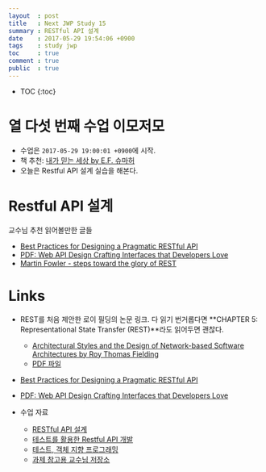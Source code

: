 ```yaml
---
layout  : post
title   : Next JWP Study 15
summary : RESTful API 설계
date    : 2017-05-29 19:54:06 +0900
tags    : study jwp
toc     : true
comment : true
public  : true
---
```

* TOC
{:toc}

# 열 다섯 번째 수업 이모저모

* 수업은 `2017-05-29 19:00:01 +0900`에 시작.
* 책 추천: [내가 믿는 세상 by E.F. 슈마허](http://www.kyobobook.co.kr/product/detailViewKor.laf?mallGb=KOR&ejkGb=KOR&barcode=9788931004090&orderClick=JAj)
* 오늘은 Restful API 설계 실습을 해본다.

# Restful API 설계

교수님 추천 읽어볼만한 글들

* [Best Practices for Designing a Pragmatic RESTful API](http://www.vinaysahni.com/best-practices-for-a-pragmatic-restful-api)
* [PDF: Web API Design Crafting Interfaces that Developers Love](https://pages.apigee.com/rs/apigee/images/api-design-ebook-2012-03.pdf)
* [Martin Fowler - steps toward the glory of REST](https://martinfowler.com/articles/richardsonMaturityModel.html)

# Links

* REST를 처음 제안한 로이 필딩의 논문 링크. 다 읽기 번거롭다면 **CHAPTER 5: Representational State Transfer (REST)**라도 읽어두면 괜찮다.
    * [Architectural Styles and the Design of Network-based Software Architectures by Roy Thomas Fielding](https://www.ics.uci.edu/~fielding/pubs/dissertation/top.htm)
    * [PDF 파일](https://www.google.co.kr/url?sa=t&rct=j&q=&esrc=s&source=web&cd=2&cad=rja&uact=8&ved=0ahUKEwjVj5Hj-JTUAhXEo5QKHQWdCTMQFgg2MAE&url=https%3A%2F%2Fwww.ics.uci.edu%2F~fielding%2Fpubs%2Fdissertation%2Ffielding_dissertation.pdf&usg=AFQjCNEEwS3STct3jnKXToOQXO15Q4cY1g)

* [Best Practices for Designing a Pragmatic RESTful API](http://www.vinaysahni.com/best-practices-for-a-pragmatic-restful-api)
* [PDF: Web API Design Crafting Interfaces that Developers Love](https://pages.apigee.com/rs/apigee/images/api-design-ebook-2012-03.pdf)

* 수업 자료
    * [RESTful API 설계](https://nextstep.camp/courses/-KgDNT4rfavb_BzYLBXr/-KihchAcnJJxzb909TBT/lessons/-Kihe6YpYKTxWlvaE-xz)
    * [테스트를 활용한 Restful API 개발](https://nextstep.camp/courses/-KgDNT4rfavb_BzYLBXr/-KihchAcnJJxzb909TBT/lessons/-Kj6o0MYeqXWkmV7uR_s)
    * [테스트, 객체 지향 프로그래밍](https://nextstep.camp/courses/-KgDNT4rfavb_BzYLBXr/-KihchAcnJJxzb909TBT/lessons/-KiheRpKnPav7jqwECvw)
    * [과제 참고용 교수님 저장소](https://github.com/slipp/jwp-spring-boot/tree/step10-delete-question-completed)
